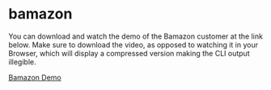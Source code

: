 # bamazon
You can download and watch the demo of the Bamazon customer at the link below. Make sure to download the video, as opposed to watching it in your Browser, which will display a compressed version making the CLI output illegible.

[Bamazon Demo](https://drive.google.com/open?id=0B7dGFtrY64SSUWdmWnRzQk01cVE)
